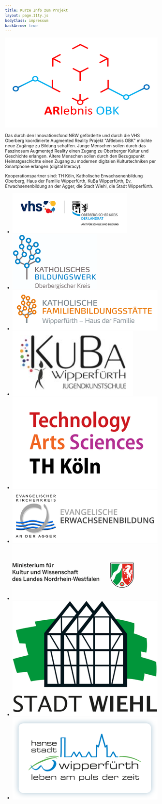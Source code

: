 ```yaml
---
title: Kurze Info zum Projekt
layout: page.11ty.js
bodyClass: impressum
backArrow: true
---
```


![alt-text](/assets/images/ARlebnisOBK-icon.png "Hover text")

Das durch den Innovationsfond NRW geförderte und durch die VHS Oberberg koordinierte Augmented Reality Projekt "ARlebnis OBK" möchte neue Zugänge zu Bildung schaffen. Junge Menschen sollen durch das Faszinosum Augmented Reality einen Zugang zu Oberberger Kultur und Geschichte erlangen. Ältere Menschen sollen durch den Bezugspunkt Heimatgeschichte einen Zugang zu modernen digitalen Kulturtechniken per Smartphone erlangen (digital literacy).

Kooperationspartner sind: TH Köln, Katholische Erwachsenenbildung Oberberg, Haus der Familie Wipperfürth, KuBa Wipperfürth, Ev. Erwachsenenbildung an der Agger, die Stadt Wiehl, die Stadt Wipperfürth.

<ul class="list-of-partners">
  <li><a href="https://www.vhs-oberberg.de"><img src="/assets/images/logos-partner/VHS-Oberberg.png" alt="Logo VHS Oberberg"></a></li>
  <li><a href="https://bildung.erzbistum-koeln.de/bw-oberbergischer-kreis/index.html"><img src="/assets/images/logos-partner/Katholische-Erwachsenenbildung-Oberberg.png" alt="Logo Katholische Erwachsenenbildung Oberberg"></a></li>
  <li><a href="https://bildung.erzbistum-koeln.de/fbs-wipperfuerth/index.html"><img src="/assets/images/logos-partner/Haus-der-Familie-Wipperfuerth.png" alt="Logo Haus der Familie Wipperfürth"></a></li>
  <li><a href="https://kunstbahnhof-wipperfuerth.de/"><img src="/assets/images/logos-partner/Kuba-Wipperfuerth.png" alt="Logo KuBa Wipperfürth"></a></li>
  <li><a href="https://www.th-koeln.de/informatik-und-ingenieurwissenschaften/advanced-media-institute_69153.php"><img src="/assets/images/logos-partner/TH-Koeln.png" alt="Logo TH Köln"></a></li>
  <li><a href="https://www.ev-erwachsenenbildung-oberberg.de/"><img src="/assets/images/logos-partner/Evangelische-Erwachsenenbildung-Agger.png" alt="Logo Ev. Erwachsenenbildung an der Agger"></a></li>
  <li><a href="https://www.mkw.nrw/weiterbildung-und-politische-bildung/allgemeine-weiterbildung/innovationsfonds"><img src="/assets/images/logos-partner/Gefoerdert-durch-BMKW-NRW.png" alt="Logo Innovationsfond NRW"></a></li>
  <li><a href="https://www.wiehl.de"><img src="/assets/images/logos-partner/Logo-Wiehl.jpg" alt="Logo Stadt Wiehl"></a></li>
  <li><a href="https://www.wipperfuerth.de/index.html"><img src="/assets/images/logos-partner/logo-hansestadt-wipperfuerth.png" alt="Logo Stadt Wipperfürth"></a></li>
</ul>